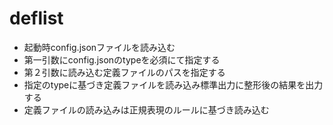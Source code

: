 # deflist
- 起動時config.jsonファイルを読み込む
- 第一引数にconfig.jsonのtypeを必須にて指定する
- 第２引数に読み込む定義ファイルのパスを指定する
- 指定のtypeに基づき定義ファイルを読み込み標準出力に整形後の結果を出力する
- 定義ファイルの読み込みは正規表現のルールに基づき読み込む